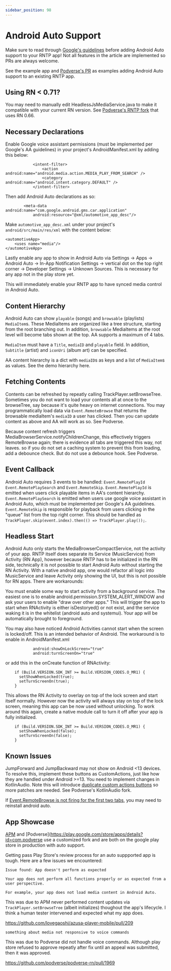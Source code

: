 ```yaml
---
sidebar_position: 98
---
```


# Android Auto Support

Make sure to read through [Google's guidelines](https://developer.android.com/training/cars/media) before adding Android Auto support to your RNTP app! Not all features in the article are implemented so PRs are always welcome.

See the example app and [Podverse's PR](https://github.com/podverse/podverse-rn/pull/1928) as examples adding Android Auto support to an existing RNTP app.

## Using RN < 0.71?

You may need to manually edit HeadlessJsMediaService.java to make it compatible with your current RN version. See [Podverse's RNTP fork](https://github.com/lovegaoshi/react-native-track-player/tree/dev-podverse-aa) that uses RN 0.66.

## Necessary Declarations

Enable Google voice assistant permissions (must be implemented per Google's AA guidelines) in your project's AndroidManifest.xml by adding this below:

```
            <intent-filter>
                <action android:name="android.media.action.MEDIA_PLAY_FROM_SEARCH" />
                <category android:name="android.intent.category.DEFAULT" />
            </intent-filter>
```

Then add Android Auto declarations as so:

```
        <meta-data android:name="com.google.android.gms.car.application"
            android:resource="@xml/automotive_app_desc"/>
```

Make `automotive_app_desc.xml` under your project's `android/src/main/res/xml` with the content below:

```
<automotiveApp>
    <uses name="media"/>
</automotiveApp>
```

Lastly enable any app to show in Android Auto via Settings -> Apps -> Android Auto -> In-App Notification Settings -> vertical dot on the top right corner -> Developer Settings -> Unknown Sources. This is necessary for any app not in the play store yet.

This will immediately enable your RNTP app to have synced media control in Android Auto.

## Content Hierarchy

Android Auto can show `playable` (songs) and `browsable` (playlists) `MediaItem`s. These MediaItems are organized like a tree structure, starting from the root branching out. In addition, `browsable` MediaItems at the root level will become tabs shown at the top. AA supports a maximum of 4 tabs.

`MediaItem` must have a `Title`, `mediaID` and `playable` field. In addition, `Subtitle` (artist) and `iconUri` (album art) can be specified.

AA content hierarchy is a dict with `mediaID`s as keys and a list of `MediaItem`s as values. See the demo hierarchy here.

## Fetching Contents

Contents can be refreshed by repeatly calling TrackPlayer.setBrowseTree. Sometimes you do not want to load your contents all at once to the browseTree, say because it's quite heavy on internet connections. You may programmatically load data via `Event.RemoteBrowse` that returns the browsable mediaItem's `mediaID` a user has clicked. Then you can update content as above and AA will work as so. See Podverse.

Because content refresh triggers MediaBrowserService.notifyChildrenChange, this effectively triggers RemoteBrowse again; there is evidence all tabs are triggered this way, not leaves. so if you do not set a caching system to prevent this from loading, add a debounce check. But do not use a debounce hook. See Podverse.

## Event Callback

Android Auto requires 3 events to be handled: `Event.RemotePlayId` `Event.RemotePlaySearch` and `Event.RemoteSkip`. `Event.RemotePlayId` is emitted when users click playable items in AA's content hierarchy. `Event.RemotePlaySearch` is emitted when users use google voice assistant in Android Auto, which must be implemented per Google's AA guidelines. `Event.RemoteSkip` is responsible for playback from users clicking in the "queue" list from the top right corner. This should be handled as `TrackPlayer.skip(event.index).then(() => TrackPlayer.play());`.

## Headless Start

Android Auto only starts the MediaBrowserCompactService, not the activity of your app. RNTP itself does separate its Service (MusicService) from Activity (RN App), however because RNTP has to be initialized in the RN side, technically it is not possible to start Android Auto without starting the RN Activity. With a native android app, one would refactor all logic into MusicService and leave Activity only showing the UI, but this is not possible for RN apps. There are workarounds:

You must enable some way to start activity from a background service. The easiest one is to enable android.permission.SYSTEM_ALERT_WINDOW and ask your users to enable "draw over other apps." This will trigger the app to start when RNActivity is either isDestoryed() or not exist, and the service waking it is in the whitelist (android auto and systemui). Your app will be automatically brought to foreground.

You may also have noticed Android Activities cannot start when the screen is locked/off. This is an intended behavior of Android. The workaround is to enable in AndroidManifest.xml

```
            android:showOnLockScreen="true"
            android:turnScreenOn="true"
```

or add this in the onCreate function of RNActivity:

```
    if (Build.VERSION.SDK_INT >= Build.VERSION_CODES.O_MR1) {
      setShowWhenLocked(true);
      setTurnScreenOn(true);
    }
```

This allows the RN Activity to overlay on top of the lock screen and start itself normally. However now the activity will always stay on top of the lock screen, meaning this app can be now used without unlocking. To work around this again, create a native module call to turn it off after your app is fully initialized.

```
    if (Build.VERSION.SDK_INT >= Build.VERSION_CODES.O_MR1) {
      setShowWhenLocked(false);
      setTurnScreenOn(false);
    }
```

## Known Issues

JumpForward and JumpBackward may not show on Android <13 devices. To resolve this, implement these buttons as CustomActions, just like how they are handled under Android >=13. You need to implement changes in KotlinAudio. Note this will introduce [duplicate custom actions buttons](https://github.com/doublesymmetry/react-native-track-player/issues/1970) so more patches are needed. See Podverse's KotlinAudio fork.

If [Event.RemoteBrowse is not firing for the first two tabs](https://github.com/lovegaoshi/react-native-track-player/issues/26), you may need to reinstall android auto.

## App Showcase

[APM](https://play.google.com/store/apps/details?id=com.noxplay.noxplayer) and [Podverse](https://play.google.com/store/apps/details?id=com.podverse use a customized fork and are both on the google play store in production with auto support.

Getting pass Play Store's review process for an auto suppported app is tough. Here are a few issues we encountered:

```
Issue found: App doesn't perform as expected

Your app does not perform all functions properly or as expected from a user perspective.

For example, your app does not load media content in Android Auto.
```

This was due to APM never performed content updates via `TrackPlayer.setBrowseTree` (albeit initializes) thoughout the app's lifecycle. I think a human tester intervened and expected what my app does.

https://github.com/lovegaoshi/azusa-player-mobile/pull/209

```
something about media not responsive to voice commands
```

This was due to Podverse did not handle voice commands. Although play store refused to approve repeatly after fix until an appeal was submitted, then it was approved.

https://github.com/podverse/podverse-rn/pull/1969
